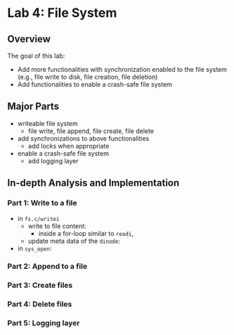 # Lab 4: File System

## Overview

The goal of this lab:
- Add more functionalities with synchronization enabled to the file system (e.g., file write to disk, file creation, file deletion)
- Add functionalities to enable a crash-safe file system

## Major Parts
- writeable file system
  - file write, file append, file create, file delete
- add synchronizations to above functionalities
  - add locks when appropriate
- enable a crash-safe file system
  - add logging layer

## In-depth Analysis and Implementation

### Part 1: Write to a file
- in `fs.c/writei`
  - write to file content:
    - inside a for-loop similar to `readi`,
  - update meta data of the `dinode`:
- in `sys_open`:

### Part 2: Append to a file

### Part 3: Create files

### Part 4: Delete files

### Part 5: Logging layer